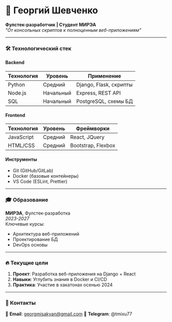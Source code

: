 # 🚀 Георгий Шевченко
**Фулстек-разработчик | Студент МИРЭА**  
*"От консольных скриптов к полноценным веб-приложениям"*

---

### 🛠 Технологический стек
#### **Backend**
| Технология | Уровень       | Применение                     |
|------------|--------------|--------------------------------|
| Python     | Средний      | Django, Flask, скрипты         |
| Node.js    | Начальный    | Express, REST API              |
| SQL        | Начальный    | PostgreSQL, схемы БД           |

#### **Frontend**
| Технология | Уровень       | Фреймворки              |
|------------|--------------|-------------------------|
| JavaScript | Средний      | React, JQuery           |
| HTML/CSS   | Средний      | Bootstrap, Flexbox      |

#### **Инструменты**
- Git (GitHub/GitLab)
- Docker (базовые контейнеры)
- VS Code (ESLint, Prettier)

---

### 🎓 Образование
**МИРЭА**, Фулстек-разработка  
*2023-2027*  
Ключевые курсы:  
- Архитектура веб-приложений  
- Проектирование БД  
- DevOps основы

---

### 🔥 Текущие цели
1. **Проект**: Разработка веб-приложения на Django + React
2. **Навыки**: Углубить знания в Docker и CI/CD
3. **Практика**: Участие в хакатонах осенью 2024

---

### 📌 Контакты
📩 **Email**: georgmisakyan@gmail.com
📱 **Telegram**: @tmixu77

